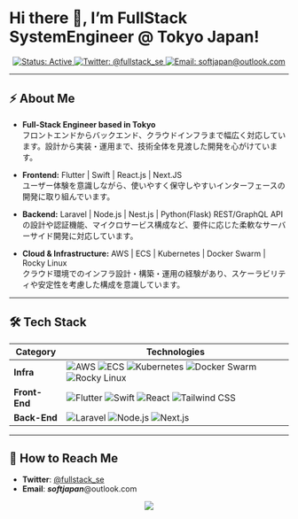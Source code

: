 # Hi there 👋, I’m **FullStack SystemEngineer @ Tokyo Japan**! 

<p align="center">
  <a href="https://github.com/softjapan">
    <img src="https://img.shields.io/static/v1?label=Status&message=Active&color=brightgreen&style=flat-square" alt="Status: Active" />
  </a>
  <a href="https://twitter.com/fullstack_se">
    <img src="https://img.shields.io/twitter/follow/fullstack_se?label=Twitter&style=flat-square" alt="Twitter: @fullstack_se" />
  </a>
  <a href="mailto:softjapan@outlook.com">
    <img src="https://img.shields.io/badge/Email-Contact%20Me-informational?style=flat-square&logo=gmail&logoColor=white" alt="Email: softjapan@outlook.com" />
  </a>
</p>

---

## ⚡ About Me

- **Full-Stack Engineer based in Tokyo**  
  フロントエンドからバックエンド、クラウドインフラまで幅広く対応しています。設計から実装・運用まで、技術全体を見渡した開発を心がけています。

- **Frontend:** Flutter | Swift | React.js | Next.JS  
  ユーザー体験を意識しながら、使いやすく保守しやすいインターフェースの開発に取り組んでいます。

- **Backend:** Laravel | Node.js | Nest.js | Python(Flask)
  REST/GraphQL API の設計や認証機能、マイクロサービス構成など、要件に応じた柔軟なサーバーサイド開発に対応しています。

- **Cloud & Infrastructure:** AWS | ECS | Kubernetes | Docker Swarm | Rocky Linux  
  クラウド環境でのインフラ設計・構築・運用の経験があり、スケーラビリティや安定性を考慮した構成を意識しています。

---

## 🛠 Tech Stack

| **Category**  | **Technologies**                                  |
|---------------|---------------------------------------------------|
| **Infra**     | ![AWS](https://img.shields.io/badge/AWS-232F3E?style=flat-square&logo=amazon-aws&logoColor=white) ![ECS](https://img.shields.io/badge/ECS-FF9900?style=flat-square&logo=amazon-aws&logoColor=white) ![Kubernetes](https://img.shields.io/badge/Kubernetes-326CE5?style=flat-square&logo=kubernetes&logoColor=white) ![Docker Swarm](https://img.shields.io/badge/Docker_Swarm-2496ED?style=flat-square&logo=docker&logoColor=white) ![Rocky Linux](https://img.shields.io/badge/Rocky_Linux-10B981?style=flat-square&logo=linux&logoColor=white) |
| **Front-End** | ![Flutter](https://img.shields.io/badge/Flutter-02569B?style=flat-square&logo=flutter&logoColor=white) ![Swift](https://img.shields.io/badge/Swift-FA7343?style=flat-square&logo=swift&logoColor=white) ![React](https://img.shields.io/badge/React-61DAFB?style=flat-square&logo=react&logoColor=black) ![Tailwind CSS](https://img.shields.io/badge/Tailwind_CSS-38B2AC?style=flat-square&logo=tailwind-css&logoColor=white) |
| **Back-End**  | ![Laravel](https://img.shields.io/badge/Laravel-FF2D20?style=flat-square&logo=laravel&logoColor=white) ![Node.js](https://img.shields.io/badge/Node.js-339933?style=flat-square&logo=node.js&logoColor=white) ![Next.js](https://img.shields.io/badge/Next.js-000000?style=flat-square&logo=next.js&logoColor=white) |

---

## 🤝 How to Reach Me
- **Twitter**: [@fullstack_se](https://twitter.com/fullstack_se)
- **Email**: ***softjapan***@outlook.com

<p align="center">
  <img src="https://capsule-render.vercel.app/api?type=waving&color=gradient&height=90&section=footer"/>
</p>
